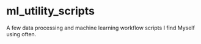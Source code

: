 # ml_utility_scripts

A few data processing and machine learning workflow scripts I find Myself using often.
